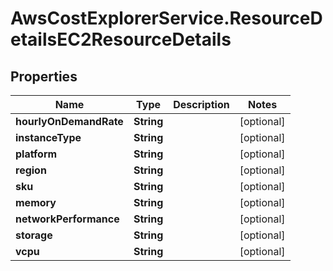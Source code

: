 # AwsCostExplorerService.ResourceDetailsEC2ResourceDetails

## Properties

Name | Type | Description | Notes
------------ | ------------- | ------------- | -------------
**hourlyOnDemandRate** | **String** |  | [optional] 
**instanceType** | **String** |  | [optional] 
**platform** | **String** |  | [optional] 
**region** | **String** |  | [optional] 
**sku** | **String** |  | [optional] 
**memory** | **String** |  | [optional] 
**networkPerformance** | **String** |  | [optional] 
**storage** | **String** |  | [optional] 
**vcpu** | **String** |  | [optional] 



